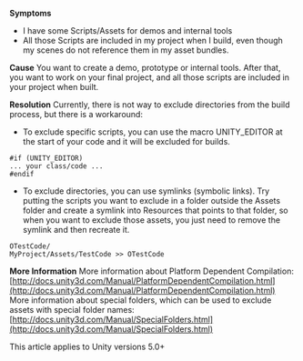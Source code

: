 **Symptoms**  
- I have some Scripts/Assets for demos and internal tools
- All those Scripts are included in my project when I build, even though my scenes do not reference them in my asset bundles.

**Cause** 
You want to create a demo, prototype or internal tools. After that, you want to work on your final project, and all those scripts are included in your project when built.  

**Resolution** 
Currently, there is not way to exclude directories from the build process, but there is a workaround:
- To exclude specific scripts, you can use the macro UNITY\_EDITOR at the start of your code and it will be excluded for builds.


```
#if (UNITY_EDITOR) 
... your class/code ...
#endif
```

- To exclude directories, you can use symlinks (symbolic links). Try putting the scripts you want to exclude in a folder outside the Assets folder and create a symlink into Resources that points to that folder, so when you want to exclude those assets, you just need to remove the symlink and then recreate it.


```
OTestCode/
MyProject/Assets/TestCode >> OTestCode 
```
**More Information** 
More information about Platform Dependent Compilation: [http://docs.unity3d.com/Manual/PlatformDependentCompilation.html](http://docs.unity3d.com/Manual/PlatformDependentCompilation.html)  More information about special folders, which can be used to exclude assets with special folder names:[http://docs.unity3d.com/Manual/SpecialFolders.html](http://docs.unity3d.com/Manual/SpecialFolders.html)

This article applies to Unity versions 5.0+

